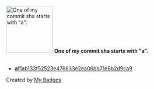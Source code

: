 <img src="https://my-badges.github.io/my-badges/a-commit.png" alt="One of my commit sha starts with &quot;a&quot;." title="One of my commit sha starts with &quot;a&quot;." width="128">
<strong>One of my commit sha starts with &quot;a&quot;.</strong>
<br><br>

- <a href="https://github.com/nlsschim/Water-Pipe-Project/commit/af1ab133f52523e476633e2ea06bb71e6b2d9ca9"><strong>a</strong>f1ab133f52523e476633e2ea06bb71e6b2d9ca9</a>


Created by <a href="https://github.com/my-badges/my-badges">My Badges</a>